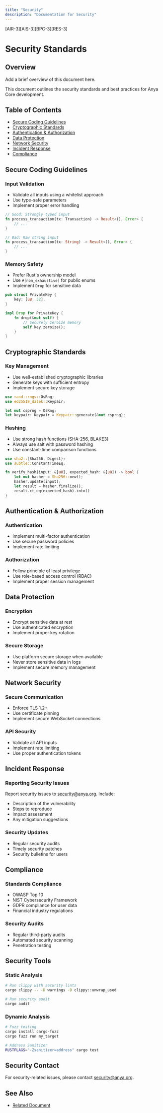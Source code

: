 ```yaml
---
title: "Security"
description: "Documentation for Security"
---
```


[AIR-3][AIS-3][BPC-3][RES-3]


# Security Standards

## Overview

Add a brief overview of this document here.


This document outlines the security standards and best practices for Anya Core development.

## Table of Contents
- [Secure Coding Guidelines](#secure-coding-guidelines)
- [Cryptographic Standards](#cryptographic-standards)
- [Authentication & Authorization](#authentication--authorization)
- [Data Protection](#data-protection)
- [Network Security](#network-security)
- [Incident Response](#incident-response)
- [Compliance](#compliance)

## Secure Coding Guidelines

### Input Validation

- Validate all inputs using a whitelist approach
- Use type-safe parameters
- Implement proper error handling

```rust
// Good: Strongly typed input
fn process_transaction(tx: Transaction) -> Result<(), Error> {
    // ...
}

// Bad: Raw string input
fn process_transaction(tx: String) -> Result<(), Error> {
    // ...
}
```

### Memory Safety

- Prefer Rust's ownership model
- Use `#[non_exhaustive]` for public enums
- Implement `Drop` for sensitive data

```rust
pub struct PrivateKey {
    key: [u8; 32],
}

impl Drop for PrivateKey {
    fn drop(&mut self) {
        // Securely zeroize memory
        self.key.zeroize();
    }
}
```

## Cryptographic Standards

### Key Management

- Use well-established cryptographic libraries
- Generate keys with sufficient entropy
- Implement secure key storage

```rust
use rand::rngs::OsRng;
use ed25519_dalek::Keypair;

let mut csprng = OsRng;
let keypair: Keypair = Keypair::generate(&mut csprng);
```

### Hashing

- Use strong hash functions (SHA-256, BLAKE3)
- Always use salt with password hashing
- Use constant-time comparison functions

```rust
use sha2::{Sha256, Digest};
use subtle::ConstantTimeEq;

fn verify_hash(input: &[u8], expected_hash: &[u8]) -> bool {
    let mut hasher = Sha256::new();
    hasher.update(input);
    let result = hasher.finalize();
    result.ct_eq(expected_hash).into()
}
```

## Authentication & Authorization

### Authentication

- Implement multi-factor authentication
- Use secure password policies
- Implement rate limiting

### Authorization

- Follow principle of least privilege
- Use role-based access control (RBAC)
- Implement proper session management

## Data Protection

### Encryption

- Encrypt sensitive data at rest
- Use authenticated encryption
- Implement proper key rotation

### Secure Storage

- Use platform secure storage when available
- Never store sensitive data in logs
- Implement secure memory management

## Network Security

### Secure Communication

- Enforce TLS 1.2+
- Use certificate pinning
- Implement secure WebSocket connections

### API Security

- Validate all API inputs
- Implement rate limiting
- Use proper authentication tokens

## Incident Response

### Reporting Security Issues

Report security issues to security@anya.org. Include:
- Description of the vulnerability
- Steps to reproduce
- Impact assessment
- Any mitigation suggestions

### Security Updates

- Regular security audits
- Timely security patches
- Security bulletins for users

## Compliance

### Standards Compliance

- OWASP Top 10
- NIST Cybersecurity Framework
- GDPR compliance for user data
- Financial industry regulations

### Security Audits

- Regular third-party audits
- Automated security scanning
- Penetration testing

## Security Tools

### Static Analysis

```bash
# Run clippy with security lints
cargo clippy -- -D warnings -D clippy::unwrap_used

# Run security audit
cargo audit
```

### Dynamic Analysis

```bash
# Fuzz testing
cargo install cargo-fuzz
cargo fuzz run my_target

# Address Sanitizer
RUSTFLAGS="-Zsanitizer=address" cargo test
```

## Security Contact

For security-related issues, please contact security@anya.org.

## See Also

- [Related Document](#related-document)

